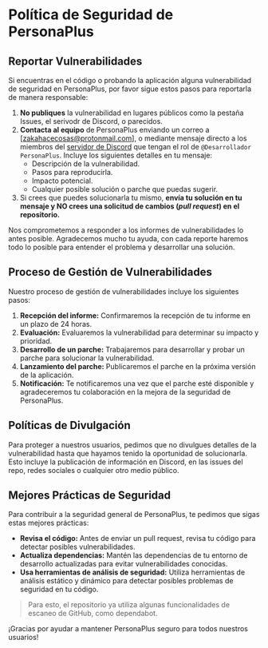 # Política de Seguridad de PersonaPlus

## Reportar Vulnerabilidades

Si encuentras en el código o probando la aplicación alguna vulnerabilidad de seguridad en PersonaPlus, por favor sigue estos pasos para reportarla de manera responsable:

1. **No publiques** la vulnerabilidad en lugares públicos como la pestaña Issues, el serivodr de Discord, o parecidos.
2. **Contacta al equipo** de PersonaPlus enviando un correo a [zakahacecosas@protonmail.com], o mediante mensaje directo a los miembros del [servidor de Discord](https://discord.com/invite/euVHrr46c6) que tengan el rol de `@Desarrollador PersonaPlus`. Incluye los siguientes detalles en tu mensaje:
    - Descripción de la vulnerabilidad.
    - Pasos para reproducirla.
    - Impacto potencial.
    - Cualquier posible solución o parche que puedas sugerir.
3. Si crees que puedes solucionarla tu mismo, **envía tu solución en tu mensaje y NO crees una solicitud de cambios (_pull request_) en el repositorio.**

Nos comprometemos a responder a los informes de vulnerabilidades lo antes posible. Agradecemos mucho tu ayuda, con cada reporte haremos todo lo posible para entender el problema y desarrollar una solución.

## Proceso de Gestión de Vulnerabilidades

Nuestro proceso de gestión de vulnerabilidades incluye los siguientes pasos:

1. **Recepción del informe:** Confirmaremos la recepción de tu informe en un plazo de 24 horas.
2. **Evaluación:** Evaluaremos la vulnerabilidad para determinar su impacto y prioridad.
3. **Desarrollo de un parche:** Trabajaremos para desarrollar y probar un parche para solucionar la vulnerabilidad.
4. **Lanzamiento del parche:** Publicaremos el parche en la próxima versión de la aplicación.
5. **Notificación:** Te notificaremos una vez que el parche esté disponible y agradeceremos tu colaboración en la mejora de la seguridad de PersonaPlus.

## Políticas de Divulgación

Para proteger a nuestros usuarios, pedimos que no divulgues detalles de la vulnerabilidad hasta que hayamos tenido la oportunidad de solucionarla. Esto incluye la publicación de información en Discord, en las issues del repo, redes sociales o cualquier otro medio público.

## Mejores Prácticas de Seguridad

Para contribuir a la seguridad general de PersonaPlus, te pedimos que sigas estas mejores prácticas:

- **Revisa el código:** Antes de enviar un pull request, revisa tu código para detectar posibles vulnerabilidades.
- **Actualiza dependencias:** Mantén las dependencias de tu entorno de desarrollo actualizadas para evitar vulnerabilidades conocidas.
- **Usa herramientas de análisis de seguridad:** Utiliza herramientas de análisis estático y dinámico para detectar posibles problemas de seguridad en tu código.

> Para esto, el repositorio ya utiliza algunas funcionalidades de escaneo de GitHub, como dependabot.

¡Gracias por ayudar a mantener PersonaPlus seguro para todos nuestros usuarios!
